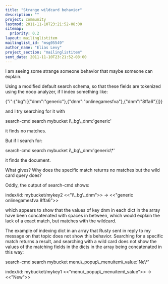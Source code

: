 ```yaml
---
title: "Strange wildcard behavior"
description: ""
project: community
lastmod: 2011-11-10T23:21:52-08:00
sitemap:
  priority: 0.2
layout: mailinglistitem
mailinglist_id: "msg05549"
author_name: "Elias Levy"
project_section: "mailinglistitem"
sent_date: 2011-11-10T23:21:52-08:00
---
```



I am seeing some strange someone behavior that maybe someone can explain.

Using a modified default search schema, so that these fields are tokenized
using the noop analyzer, if I index something like:

{"i":{"bg":[{"dnm":"generic"},{"dnm":"onlinegamesfva"},{"dnm":"8ffa6"}]}}


and I try searching for it with

search-cmd search mybucket i\\_bg\\_dnm:'generic'


it finds no matches.

But if I search for:

search-cmd search mybucket i\\_bg\\_dnm:'generic\\*'


it finds the document.

What gives? Why does the specific match returns no matches but the wild
card query does?

Oddly, the output of search-cmd shows:

index/id: mybucket/mykey2
&lt;&lt;"i\\_bg\\_dnm"&gt;&gt; -&gt; &lt;&lt;"generic onlinegamesfva 8ffa6"&gt;&gt;


which appears to show that the values of key dnm in each dict in the array
have been concatenated with spaces in between, which would explain the lack
of a exact match, but matches with the wildcard.

The example of indexing dict in an array that Rusty sent in reply to my
message on that topic does not show this behavior. Searching for a
specific match returns a result, and searching with a wild card does not
show the values of the matching fields in the dicts in the array being
concatenated in this way:

search-cmd search mybucket menu\\_popup\\_menuitem\\_value:'Ne\\*'

index/id: mybucket/mykey1
&lt;&lt;"menu\\_popup\\_menuitem\\_value"&gt;&gt; -&gt; &lt;&lt;"New"&gt;&gt;
